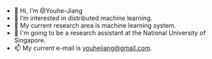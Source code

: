 - 👋 Hi, I’m @Youhe-Jiang
- 👀 I’m interested in distributed machine learning.
- 🌱 My current research area is machine learning system.
- 💞️ I'm going to be a research assistant at the National University of Singapore.
- 📫 My current e-mail is youhejiang@gmail.com.

<!---
Youhe-Jiang/Youhe-Jiang is a ✨ special ✨ repository because its `README.md` (this file) appears on your GitHub profile.
You can click the Preview link to take a look at your changes.
--->
